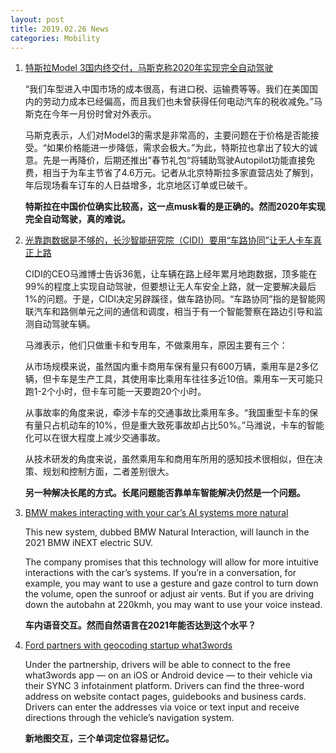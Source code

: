 ```yaml
---
layout: post
title: 2019.02.26 News
categories: Mobility
---
```


1. [特斯拉Model 3国内终交付，马斯克称2020年实现完全自动驾驶](https://36kr.com/p/5180251.html)

    “我们车型进入中国市场的成本很高，有进口税、运输费等等。我们在美国国内的劳动力成本已经偏高，而且我们也未曾获得任何电动汽车的税收减免。”马斯克在今年一月份时曾对外表示。

    马斯克表示，人们对Model3的需求是非常高的，主要问题在于价格是否能接受。“如果价格能进一步降低，需求会极大。”为此，特斯拉也拿出了较大的诚意。先是一再降价，后期还推出”春节礼包“将辅助驾驶Autopilot功能直接免费，相当于为车主节省了4.6万元。记者从北京特斯拉多家直营店处了解到，年后现场看车订车的人日益增多，北京地区订单或已破千。

    **特斯拉在中国价位确实比较高，这一点musk看的是正确的。然而2020年实现完全自动驾驶，真的难说。**

2. [光靠跑数据是不够的，长沙智能研究院（CIDI）要用“车路协同”让无人卡车真正上路](https://36kr.com/p/5179640.html)

    CIDI的CEO马潍博士告诉36氪，让车辆在路上经年累月地跑数据，顶多能在99%的程度上实现自动驾驶，但要想让无人车安全上路，就一定要解决最后1%的问题。于是，CIDI决定另辟蹊径，做车路协同。“车路协同”指的是智能网联汽车和路侧单元之间的通信和调度，相当于有一个智能警察在路边引导和监测自动驾驶车辆。

    马潍表示，他们只做重卡和专用车，不做乘用车，原因主要有三个：

    从市场规模来说，虽然国内重卡商用车保有量只有600万辆，乘用车是2多亿辆，但卡车是生产工具，其使用率比乘用车往往多近10倍。乘用车一天可能只跑1-2个小时，但卡车可能一天要跑20个小时。

    从事故率的角度来说，牵涉卡车的交通事故比乘用车多。“我国重型卡车的保有量只占机动车的10%，但是重大致死事故却占比50%。”马潍说，卡车的智能化可以在很大程度上减少交通事故。

    从技术研发的角度来说，虽然乘用车和商用车所用的感知技术很相似，但在决策、规划和控制方面，二者差别很大。

    **另一种解决长尾的方式。长尾问题能否靠单车智能解决仍然是一个问题。**

3. [BMW makes interacting with your car’s AI systems more natural](https://techcrunch.com/2019/02/25/bmw-makes-interacting-with-you-cars-systems-more-natural/)

    This new system, dubbed BMW Natural Interaction, will launch in the 2021 BMW iNEXT electric SUV.

    The company promises that this technology will allow for more intuitive interactions with the car’s systems. If you’re in a conversation, for example, you may want to use a gesture and gaze control to turn down the volume, open the sunroof or adjust air vents. But if you are driving down the autobahn at 220kmh, you may want to use your voice instead.

    **车内语音交互。然而自然语言在2021年能否达到这个水平？**

4. [Ford partners with geocoding startup what3words](https://techcrunch.com/2019/02/25/ford-partners-with-geocoding-startup-what3words/)

    Under the partnership, drivers will be able to connect to the free what3words app — on an iOS or Android  device — to their vehicle via their SYNC 3 infotainment platform. Drivers can find the three-word address on website contact pages, guidebooks and business cards. Drivers can enter the addresses via voice or text input and receive directions through the vehicle’s navigation system.

    **新地图交互，三个单词定位容易记忆。**